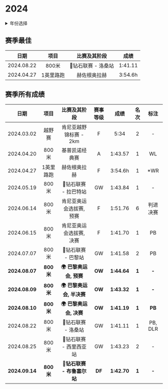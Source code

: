 # 2024

<details>
<summary>年份选择</summary>

- [2024](./2024.md)

- [2023](./2023.md)

- [2022](/2022.md)

- [2021](./2021.md)

</details>

## 赛季最佳

|    日期    |   项目    |    比赛及其阶段    |  成绩   |
| :--------: | :-------: | :----------------: | :-----: |
| 2024.08.22 |   800米   | 💎钻石联赛 - 洛桑站 | 1:41.11 |
| 2024.04.27 | 1英里路跑 |    赫佐根奥拉赫    | 3:54.6h |

## 赛季所有成绩

|      日期      |   项目    |             比赛及其阶段              | 赛事等级 |    成绩     | 名次  |   标注   |
| :------------: | :-------: | :-----------------------------------: | :------: | :---------: | :---: | :------: |
|   2024.03.02   |  越野赛   |        肯尼亚越野锦标赛 - 2km         |    F     |    5:34     |   2   |    -     |
|   2024.04.20   |   800米   |            基普凯诺经典赛             |    A     |   1:43.57   |   1   |    WL    |
|   2024.04.27   | 1英里路跑 |             赫佐根奥拉赫              |    F     |   3:54.6h   |   1   |   *WR    |
|   2024.05.19   |   800米   |         💎钻石联赛 - 拉巴特站          |    GW    |   1:43.84   |   1   |    -     |
|   2024.06.14   |   800米   |       肯尼亚奥运会选拔赛, 预赛        |    F     |   1:51.76   |   6   | 判进决赛 |
|   2024.06.15   |   800米   |       肯尼亚奥运会选拔赛, 决赛        |    F     |   1:41.70   |   1   |    PB    |
|   2024.07.07   |   800米   |          💎钻石联赛 - 巴黎站           |    GW    |   1:41.58   |   2   |    PB    |
| **2024.08.07** | **800米** |  **:earth_africa: 巴黎奥运会, 预赛**  |  **OW**  | **1:44.64** | **1** |  **-**   |
| **2024.08.09** | **800米** | **:earth_africa: 巴黎奥运会, 半决赛** |  **OW**  | **1:43.32** | **1** |  **-**   |
| **2024.08.10** | **800米** |  **:earth_africa: 巴黎奥运会, 决赛**  |  **OW**  | **1:41.19** | **1** |  **PB**  |
|   2024.08.22   |   800米   |          💎钻石联赛 - 洛桑站           |    GW    |   1:41.11   |   1   | PB, DLR  |
|   2024.08.25   |   800米   |        💎钻石联赛 - 西里西亚站         |    GW    |   1:43.23   |   2   |    -     |
| **2024.09.14** | **800米** |      **💎钻石联赛 - 布鲁塞尔站**       |  **DF**  | **1:42.70** | **1** |  **-**   |
